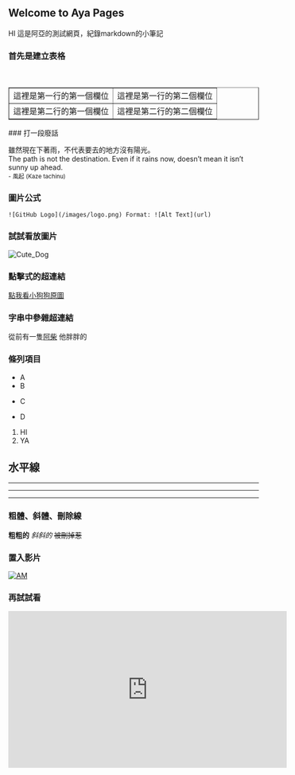 
## Welcome to Aya Pages
HI 這是阿亞的測試網頁，紀錄markdown的小筆記
### 首先是建立表格
<table border="1">
　<tr>
　<td>這裡是第一行的第一個欄位</td>
　<td>這裡是第一行的第二個欄位</td>
　</tr>
　<tr>
　<td>這裡是第二行的第一個欄位</td>
　<td>這裡是第二行的第二個欄位</td>
　</tr>
</table>
### 打一段廢話
<p>
    雖然現在下著雨，不代表要去的地方沒有陽光。<br>
    The path is not the destination. Even if it rains now, doesn’t mean it isn’t sunny up ahead. <br>
    <small align="right">- 風起 (Kaze tachinu)</small>
</p>

### 圖片公式
`![GitHub Logo](/images/logo.png)
Format: ![Alt Text](url)`

### 試試看放圖片
![Cute_Dog](https://images.unsplash.com/photo-1517840815742-3b666760d5e0?ixlib=rb-0.3.5&ixid=eyJhcHBfaWQiOjEyMDd9&s=ad7d6f0472ed62a0e27e2aa2435a724a&auto=format&fit=crop&w=1350&q=80)
### 點擊式的超連結
[點我看小狗狗原圖](https://images.unsplash.com/photo-1517840815742-3b666760d5e0?ixlib=rb-0.3.5&ixid=eyJhcHBfaWQiOjEyMDd9&s=ad7d6f0472ed62a0e27e2aa2435a724a&auto=format&fit=crop&w=1350&q=80)
### 字串中參雜超連結
從前有一隻[阿柴](https://images.gamme.com.tw/news2/2017/63/79/qZqaoaKZkp_dqaQ.jpg) 他胖胖的
### 條列項目
+ A
+ B
- C
* D
1. HI
2. YA
## 水平線
***************
____________
-----
### 粗體、斜體、刪除線
**粗粗的**
*斜斜的*
~~被刪掉惹~~
### 置入影片
[![AM](http://img.youtube.com/vi/EEMwA8KZAqg/0.jpg)](http://www.youtube.com/watch?v=EEMwA8KZAqg)

### 再試試看
<iframe width="560" height="315" src="https://www.youtube.com/embed/ARwVe1MYAUA" frameborder="0" allow="autoplay; encrypted-media" allowfullscreen></iframe>
